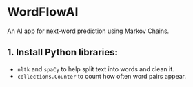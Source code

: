 # WordFlowAI

An AI app for next-word prediction using Markov Chains.

## 1. Install Python libraries:

* `nltk` and `spaCy` to help split text into words and clean it.
* `collections.Counter` to count how often word pairs appear.

